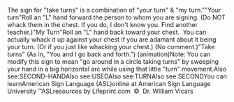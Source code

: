 The sign for "take turns" is a combination of "your turn" & "my 
			turn.""Your turn"Roll an "L" hand forward the person to whom you are signing. (Do NOT 
			whack them in the chest. If you do, I don't know you. Find another 
			teacher.)"My Turn"Roll an "L" hand back toward your chest.  You can actually 
			whack it up against your chest if you are adamant about it being 
			your turn. (Or if you just like whacking your chest.) (No comment.)"Take turns" (As in, "You 
			and I go back and forth.") (animation)Note: You can modify this 
			sign to mean "go around in a circle taking turns" by sweeping your 
			hand in a big horizontal arc while using that little "turn" 
			movement.Also see:SECOND-HANDAlso see:USEDAlso see:TURNAlso see:SECONDYou can learnAmerican Sign Language (ASL)online at American Sign Language University ™ASLresources by Lifeprint.com  ©  Dr. William Vicars